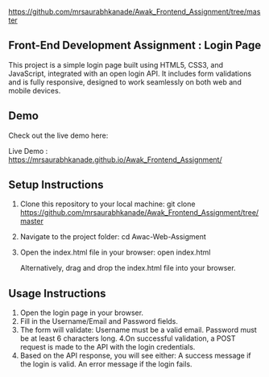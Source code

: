 https://github.com/mrsaurabhkanade/Awak_Frontend_Assignment/tree/master


## Front-End Development Assignment : Login Page

This project is a simple login page built using HTML5, CSS3, and JavaScript, integrated with an open login API. It includes form validations and is fully responsive, designed to work seamlessly on both web and mobile devices.

## Demo

Check out the live demo here:

Live Demo : https://mrsaurabhkanade.github.io/Awak_Frontend_Assignment/


## Setup Instructions 

1. Clone this repository to your local machine:
   git clone https://github.com/mrsaurabhkanade/Awak_Frontend_Assignment/tree/master


2. Navigate to the project folder:
   cd Awac-Web-Assigment
3. Open the index.html file in your browser:
   open index.html

   Alternatively, drag and drop the index.html file into your browser.

## Usage Instructions 

1. Open the login page in your browser.
2. Fill in the Username/Email and Password fields.
3. The form will validate:
   Username must be a valid email.
   Password must be at least 6 characters long.
4.On successful validation, a POST request is made to the API with the login credentials.
5. Based on the API response, you will see either:
   A success message if the login is valid.
   An error message if the login fails.
